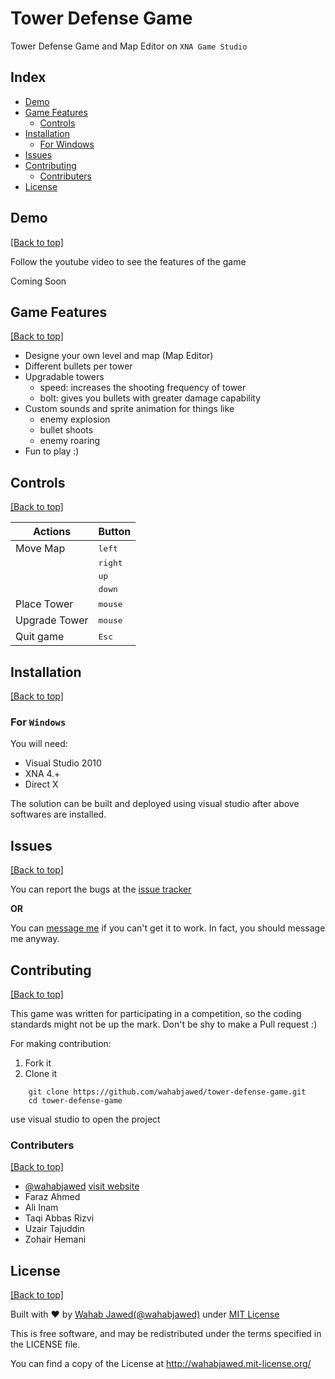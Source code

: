 # Tower Defense Game
Tower Defense Game and Map Editor on `XNA Game Studio`

## Index

- [Demo](https://github.com/wahabjawed/tower-defense-game#demo)
- [Game Features](https://github.com/wahabjawed/tower-defense-game#game-features)
  - [Controls](https://github.com/wahabjawed/tower-defense-game#controls)
- [Installation](https://github.com/wahabjawed/tower-defense-game#installation)
  - [For Windows](https://github.com/wahabjawed/tower-defense-game#for-windows)
- [Issues](https://github.com/wahabjawed/tower-defense-game#issues)
- [Contributing](https://github.com/wahabjawed/tower-defense-game#contributing)
  - [Contributers](https://github.com/wahabjawed/tower-defense-game#contributers)
- [License](https://github.com/wahabjawed/tower-defense-game#license)


## Demo

[[Back to top]](https://github.com/wahabjawed/tower-defense-game#index)

Follow the youtube video to see the features of the game

Coming Soon

## Game Features

[[Back to top]](https://github.com/wahabjawed/tower-defense-game#index)

- Designe your own level and map (Map Editor)
- Different bullets per tower
- Upgradable towers
  - speed: increases the shooting frequency of tower
  - bolt:  gives you bullets with greater damage capability
- Custom sounds and sprite animation for things like
  - enemy explosion
  - bullet shoots
  - enemy roaring
- Fun to play :)

## Controls

[[Back to top]](https://github.com/wahabjawed/tower-defense-game#index)

| Actions       | Button              |
|---------------|---------------------|
| Move Map      | <kbd>left</kbd>     |
|               | <kbd>right</kbd>    |
|               | <kbd>up</kbd>       |
|               | <kbd>down</kbd>     |
| Place Tower   | <kbd>mouse</kbd>    |
| Upgrade Tower | <kbd>mouse</kbd>    |
| Quit game     | <kbd>Esc</kbd>      |

## Installation

[[Back to top]](https://github.com/wahabjawed/tower-defense-game#index)

### For `Windows`

You will need:
- Visual Studio 2010
- XNA 4.+
- Direct X

The solution can be built and deployed using visual studio after above softwares are installed.

## Issues

[[Back to top]](https://github.com/wahabjawed/tower-defense-game#index)

You can report the bugs at the [issue tracker](https://github.com/wahabjawed/tower-defense-game/issues)

**OR**

You can [message me](https://www.facebook.com/wahab.jawed) if you can't get it to work. In fact, you should message me anyway.

## Contributing

[[Back to top]](https://github.com/wahabjawed/tower-defense-game#index)

This game was written for participating in a competition, so the coding standards might not be up the mark. Don't be shy to make a Pull request :)

For making contribution:

1. Fork it
2. Clone it

```
    git clone https://github.com/wahabjawed/tower-defense-game.git
    cd tower-defense-game
```

use visual studio to open the project

### Contributers

[[Back to top]](https://github.com/wahabjawed/tower-defense-game#index)

- [@wahabjawed](https://github.com/wahabjawed/)   [visit website](http://wahabjawed.avialdo.com)
- Faraz Ahmed
- Ali Inam
- Taqi Abbas Rizvi
- Uzair Tajuddin
- Zohair Hemani

## License

[[Back to top]](https://github.com/wahabjawed/tower-defense-game#index)

Built with ♥ by [Wahab Jawed](http://wahabjawed.avialdo.com)[(@wahabjawed)](https://www.facebook.com/wahab.jawed) under [MIT License](http://wahabjawed.mit-license.org)

This is free software, and may be redistributed under the terms specified in the LICENSE file.

You can find a copy of the License at http://wahabjawed.mit-license.org/
